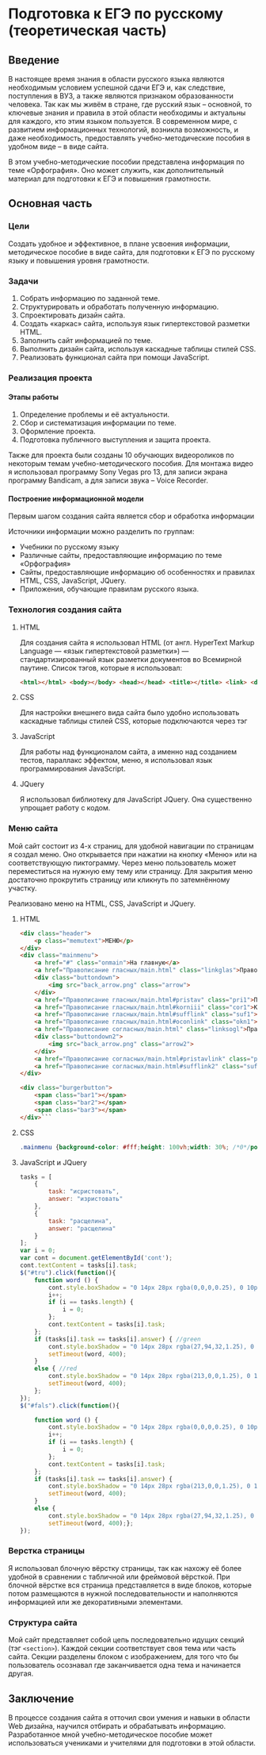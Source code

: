 # Подготовка к ЕГЭ по русскому (теоретическая часть)
## Введение
В настоящее время знания в области русского языка являются необходимым условием успешной сдачи ЕГЭ и, как следствие, поступления в ВУЗ, а также являются признаком образованности человека. Так как мы живём в стране, где русский язык – основной, то ключевые знания и правила в этой области необходимы и актуальны для каждого, кто этим языком пользуется. В современном мире, с развитием информационных технологий, возникла возможность, и даже необходимость, предоставлять учебно-методические пособия в удобном виде – в виде сайта.

В этом учебно-методические пособии представлена информация по теме «Орфография». Оно может служить, как дополнительный материал для подготовки к ЕГЭ и повышения грамотности.

## Основная часть
### Цели
Cоздать удобное и эффективное, в плане усвоения информации, методическое пособие в виде сайта, для подготовки к ЕГЭ по русскому языку и повышения уровня грамотности.
### Задачи
1. Собрать информацию по заданной теме.
2. Структурировать и обработать полученную информацию.
3. Спроектировать дизайн сайта.
4. Создать «каркас» сайта, используя язык гипертекстовой разметки HTML.
5. Заполнить сайт информацией по теме.
6. Выполнить дизайн сайта, используя каскадные таблицы стилей CSS.
7. Реализовать функционал сайта при помощи JavaScript.

### Реализация проекта
#### Этапы работы
1. Определение проблемы и её актуальности.
2. Сбор и систематизация информации по теме.
3. Оформление проекта.
4. Подготовка публичного выступления и защита проекта.

Также для проекта были созданы 10 обучающих видеороликов по некоторым темам учебно-методического пособия. Для монтажа видео я использовал программу Sony Vegas pro 13, для записи экрана программу Bandicam, а для записи звука – Voice Recorder.

#### Построение информационной модели
Первым шагом создания сайта является сбор и обработка информации

Источники информации можно разделить по группам:
+ Учебники по русскому языку
+ Различные сайты, предоставляющие информацию по теме «Орфография»
+ Сайты, предоставляющие информацию об особенностях и правилах HTML, CSS, JavaScript, JQuery.
+ Приложения, обучающие правилам русского языка.

### Технология создания сайта
1. HTML
    
    Для создания сайта я использовал HTML (от англ. HyperText Markup Language — «язык гипертекстовой разметки») — стандартизированный язык разметки документов во Всемирной паутине. 
	Список тэгов, которые я использовал:

    ```html
    <html></html> <body></body> <head></head> <title></title> <link> <div></div> <section></section> <span></span> <video></video> <img> <p></p> <b></b> <i></i> <script></script> <a></a> <h1></h1> <meta>
    ```
2. CSS

	Для настройки внешнего вида сайта было удобно использовать каскадные таблицы стилей CSS, которые подключаются через тэг <link> 
3. JavaScript

	Для работы над функционалом сайта, а именно над созданием тестов, параллакс эффектом, меню, я использовал язык программирования JavaScript.
4. JQuery

	Я использовал библиотеку для JavaScript JQuery. Она существенно упрощает работу с кодом.
### Меню сайта

Мой сайт состоит из 4-х страниц, для удобной навигации по страницам я создал меню. Оно открывается при нажатии на кнопку «Меню» или на соответствующую пиктограмму. Через меню пользователь может переместиться на нужную ему тему или страницу. Для закрытия меню достаточно прокрутить страницу или кликнуть по затемнённому участку.

Реализовано меню на HTML, CSS, JavaScript и JQuery.
1. HTML

    ```html
	<div class="header">
		<p class="memutext">МЕНЮ</p>	
	</div>
    <div class="mainmenu">
        <a href="#" class="onmain">На главную</a>
        <a href="Правописание гласных/main.html" class="linkglas">Правописание гласных</a>
        <div class="buttondown">
            <img src="back_arrow.png" class="arrow">
        </div>
        <a href="Правописание гласных/main.html#pristav" class="pri1">Приставки</a>
        <a href="Правописание гласных/main.html#korniii" class="cor1">Корни</a>
        <a href="Правописание гласных/main.html#sufflink" class="suf1">Суффиксы</a>
        <a href="Правописание гласных/main.html#oconlink" class="okn1">Окончания</a>
        <a href="Правописание согласных/main.html" class="linksogl">Правописание согласных</a>
        <div class="buttondown2">
            <img src="back_arrow.png" class="arrow2">
        </div>
        <a href="Правописание согласных/main.html#pristavlink" class="pri2">Пиставки</a>
        <a href="Правописание согласных/main.html#sufflink2" class="suf2">Суффиксы</a>
    </div>

    <div class="burgerbutton">
        <span class="bar1"></span>
        <span class="bar2"></span>
        <span class="bar3"></span>
    </div>```
2. CSS 

    ```css
    .mainmenu {background-color: #fff;height: 100vh;width: 30%; /*0*/position: fixed;margin-left: -30%;z-index: 4;transition: .3s;}.zagreyevanie {background-color: #000; opacity: 0.65; width: 100%;height: 100%;position: fixed;top: 0;z-index: 3; transition: .4s;}.burgerbutton {position: fixed;width: 24px;height: 24px;margin-top: -40px; margin-left: 20px;z-index: 5; /*5*/transform: rotate(0deg); transition: .4s;}.bar1 {position: absolute;width: inherit;margin-top: 0px;background-color: #000;height: 4px;}.bar2 {position: absolute;width: inherit;margin-top: 10px;background-color: #000;height: 4px;}.bar3 {position: absolute;width: inherit;margin-top: 20px;background-color: #000;height: 4px;}.header {position: absolute;width: 100%;height: 7vh;z-index: 2;}.memutext {font-family:  'Montserrat', sans-serif;display: block;width: 6vw;height: 4vh;color: #fff;margin-left: 4vw;user-select: none;border-bottom: 2px solid #fff;border-top: 2px solid #fff;margin-top: 2vh;line-height: 4vh;text-align: center;transition-duration: .3s;}.memutext:hover {background-color: rgba(255,255,255,0.4);}.mainmenu a {text-decoration: none;display: block;height: 8vh;position: relative;font-family:  'Montserrat', sans-serif;color: #000;}.onmain {width: 20vw;margin-top: 22px;margin-left: 5vw;background-color: #ffab40;text-align: center;line-height: 8vh;font-size: 3vh;}.linkglas {width: 20vw;margin-top: 5vh;background-color: #fff;text-align: center;line-height: 8vh;z-index: 5;border-top: 2px solid #ff3d00; border-bottom: 2px solid #ff3d00; border-right: 2px solid #ff3d00;transition: .4s; }.linkglas:hover {background-color: #ffd180;}.pri1 {width: 20vw;margin-top: -8vh;background-color: #fff;text-align: center;line-height: 8vh;z-index: 4;transition: .4s;margin-left: 0;box-shadow: 2px 0px 0 #ff3d00 inset, 0px -2px 0 #ff3d00 inset;}.pri1:hover {background-color: #ffd180;}.cor1 {width: 20vw;margin-top: -8vh;background-color: #fff;text-align: center;line-height: 8vh;z-index: 3;transition: .4s;margin-left: 0;box-shadow: 2px 0px 0 #ff3d00 inset, 0px -2px 0 #ff3d00 inset;}.cor1:hover {background-color: #ffd180;}.suf1 {width: 20vw;margin-top: -8vh;background-color: #fff;text-align: center;line-height: 8vh;z-index: 2;transition: .4s;margin-left: 0;box-shadow: 2px 0px 0 #ff3d00 inset, 0px -2px 0 #ff3d00 inset;}.suf1:hover {background-color: #ffd180;}.okn1 {width: 20vw;margin-top: -8vh;background-color: #fff;text-align: center;line-height: 8vh;z-index: 1;transition: .4s;margin-left: 0;box-shadow: 2px 0px 0 #ff3d00 inset, 0px -2px 0 #ff3d00 inset;}.okn1:hover {background-color: #ffd180;}.buttondown {width: 5vw;height: 8vh;position: absolute;margin-top: -8vh;margin-left: 21vw;padding-top: calc(4vh - 16px);}.arrow {transform: rotate(270deg);transition: .4s;}.linksogl {width: 20vw;margin-top: 3vh;background-color: #fff;text-align: center;line-height: 8vh;z-index: 3;border-top: 2px solid #ff3d00; border-bottom: 2px solid #ff3d00; border-right: 2px solid #ff3d00;transition: .4s;}.linksogl:hover {background-color: #ffd180;}.pri2 {width: 20vw;margin-top: -8vh;background-color: #fff;text-align: center;line-height: 8vh;z-index: 2;transition: .4s;margin-left: 0;box-shadow: 2px 0px 0 #ff3d00 inset, 0px -2px 0 #ff3d00 inset;}.pri2:hover {background-color: #ffd180;}.suf2 {width: 20vw;margin-top: -8vh;background-color: #fff;text-align: center;line-height: 8vh;z-index: 1;transition: .4s;margin-left: 0;	box-shadow: 2px 0px 0 #ff3d00 inset, 0px -2px 0 #ff3d00 inset;}.suf2:hover {background-color: #ffd180;}.buttondown2 {width: 5vw;height: 8vh;position: absolute;margin-top: -8vh;margin-left: 21vw;padding-top: calc(4vh - 16px);}.arrow2 {transform: rotate(270deg);transition: .4s;}
    ```
3. JavaScript и JQuery

    ```javascript
    tasks = [
        { 
            task: "исристовать",
            answer: "изристовать"
        },
        {
            task: "расщелина",
            answer: "расщелина"
        }
    ];
    var i = 0;
    var cont = document.getElementById('cont');
    cont.textContent = tasks[i].task;
    $("#tru").click(function(){
        function word () {
            cont.style.boxShadow = "0 14px 28px rgba(0,0,0,0.25), 0 10px 10px rgba(0,0,0,0.22)";
            i++;
            if (i == tasks.length) {
                i = 0;
            };
            cont.textContent = tasks[i].task;
        };
        if (tasks[i].task == tasks[i].answer) { //green
            cont.style.boxShadow = "0 14px 28px rgba(27,94,32,1.25), 0 10px 10px rgba(27,94,32,1.22)";
            setTimeout(word, 400);
        }
        else { //red
            cont.style.boxShadow = "0 14px 28px rgba(213,0,0,1.25), 0 10px 10px rgba(213,0,0,1.22)";
            setTimeout(word, 400);
        };
    });
    $("#fals").click(function(){

        function word () {
            cont.style.boxShadow = "0 14px 28px rgba(0,0,0,0.25), 0 10px 10px rgba(0,0,0,0.22)";
            i++;
            if (i == tasks.length) {
                i = 0;
            };
            cont.textContent = tasks[i].task;
        };
        if (tasks[i].task == tasks[i].answer) {
            cont.style.boxShadow = "0 14px 28px rgba(213,0,0,1.25), 0 10px 10px rgba(213,0,0,1.22)";
            setTimeout(word, 400);
        }
        else {
            cont.style.boxShadow = "0 14px 28px rgba(27,94,32,1.25), 0 10px 10px rgba(27,94,32,1.22)";
            setTimeout(word, 400);};
    });
    ```

### Верстка страницы

Я использовал блочную вёрстку страницы, так как нахожу её более удобной в сравнении с табличной или фреймовой вёрсткой. При блочной вёрстке вся страница представляется в виде блоков, которые потом размещаются в нужной последовательности и наполняются информацией или же декоративными элементами.

### Структура сайта

Мой сайт представляет собой цепь последовательно идущих секций (тэг `<section>`). Каждой секции соответствует своя тема или часть сайта. Секции разделены блоком с изображением, для того что бы пользователь осознавал где заканчивается одна тема и начинается другая.


## Заключение
В процессе создания сайта я отточил свои умения и навыки в области Web дизайна, научился отбирать и обрабатывать информацию. Разработанное мной учебно-методическое пособие может использоваться учениками и учителями для подготовки в этой области. 